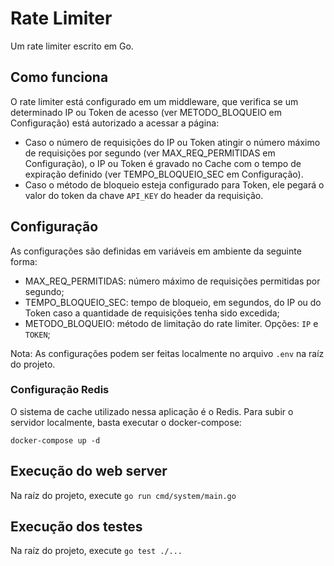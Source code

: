 # Rate Limiter

Um rate limiter escrito em Go.

## Como funciona

O rate limiter está configurado em um middleware, que verifica se um determinado IP ou Token de acesso (ver METODO_BLOQUEIO em Configuração) está autorizado a acessar a página:

- Caso o número de requisições do IP ou Token atingir o número máximo de requisições por segundo (ver MAX_REQ_PERMITIDAS em Configuração), o IP ou Token é gravado no Cache com o tempo de expiração definido (ver TEMPO_BLOQUEIO_SEC em Configuração).
- Caso o método de bloqueio esteja configurado para Token, ele pegará o valor do token da chave `API_KEY` do header da requisição.

## Configuração

As configurações são definidas em variáveis em ambiente da seguinte forma:

- MAX_REQ_PERMITIDAS: número máximo de requisições permitidas por segundo;
- TEMPO_BLOQUEIO_SEC: tempo de bloqueio, em segundos, do IP ou do Token caso a quantidade de requisições tenha sido excedida;
- METODO_BLOQUEIO: método de limitação do rate limiter. Opções: `IP` e `TOKEN`;

Nota: As configurações podem ser feitas localmente no arquivo `.env` na raíz do projeto.

### Configuração Redis
O sistema de cache utilizado nessa aplicação é o Redis. Para subir o servidor localmente, basta executar o docker-compose:
```
docker-compose up -d
```

## Execução do web server
Na raíz do projeto, execute `go run cmd/system/main.go`

## Execução dos testes
Na raíz do projeto, execute `go test ./...`